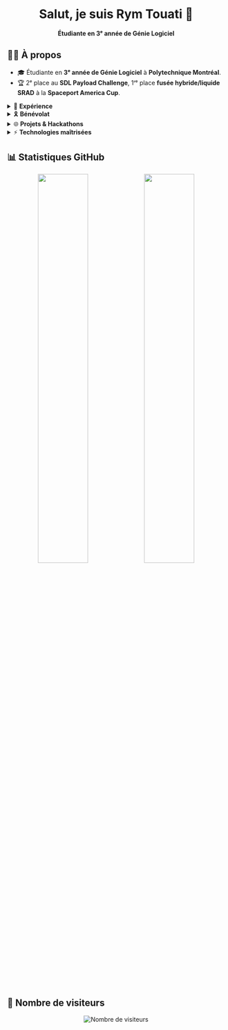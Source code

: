 <h1 align="center">Salut, je suis Rym Touati 👋</h1>

<p align="center">
  <b>Étudiante en 3ᵉ année de Génie Logiciel</b>  
</p>

## 🕵️‍♂️ À propos  
- 🎓 Étudiante en **3ᵉ année de Génie Logiciel** à **Polytechnique Montréal**.
- 🏆 2ᵉ place au **SDL Payload Challenge**, 1ʳᵉ place **fusée hybride/liquide SRAD** à la **Spaceport America Cup**.

<details>
  <summary>💼 <b>Expérience</b></summary>

- **Trésorière** chez **Oronos Polytechnique Montréal** (2024 - Présent) 📊  
  - Gestion des finances et des budgets de la société technique.  

- **Membre actif du département avionique** chez **Oronos Polytechnique Montréal** (2023 - 2024) 🚀  
  - Conception d’un **DAQ multi-capteurs sur PCB** avec **Altium Designer**.
  - Développement de **logiciels embarqués pour le payload LUCINA** (STM32, capteurs IMU).

- **Membre actif du département payload - Spaceport America Cup** (2022 - 2023) 🌍  
  - Conception du **cubesat LUCINA** pour la fusée Atlas MKIII.
  - 2ᵉ place au **SDL Payload Challenge**.

</details>

<details>
  <summary>🎗️ <b>Bénévolat</b></summary>

- **Animatrice - Poly-FI** (2022 - 2023) 🎓  
  - Animation d’ateliers scientifiques dans les écoles primaires.

</details>

<details>
  <summary>🌐 <b>Projets & Hackathons</b></summary>

- **PolyHacks 2025 - Application Web IA** 🏆  
  - Développement d’une application web **intégrant une API IA** (**Angular, TypeScript**).

- **Plateforme RPG en ligne** 🎮  
  - Développement d’un **jeu RPG multi-joueur basé sur le web**.
  - Stack : **Angular (front-end), Node.js (back-end), MongoDB (DB)**.
  - Travail en équipe avec méthodologie **Agile**.

- **Robot autonome détecteur d’obstacles** 🤖  
  - Conception d’un **robot autonome en C++** capable de **cartographier son environnement**.
  - Utilisation de **capteurs et algorithmes de navigation**.
  - Collaboration en **équipe de 4 étudiants**.

- **LUCINA, payload de fusée** 🚀  
  - Développement d’un **cubesat** étudiant dans le cadre de la **Spaceport America Cup**.
  - **2ᵉ place au SDL Payload Challenge**.
  - Évaluation du **changement d’indice de réfraction de lentilles polymères liquides en micro-gravité**.
  - **Lancé à plus de 10 000 pieds** dans la fusée Atlas MKIII.

</details>

<details>
  <summary>⚡ <b>Technologies maîtrisées</b></summary>

<p align="center">
  <img src="https://img.shields.io/badge/C-00599C?style=for-the-badge&logo=c&logoColor=white">
  <img src="https://img.shields.io/badge/C++-00599C?style=for-the-badge&logo=cplusplus&logoColor=white">
  <img src="https://img.shields.io/badge/TypeScript-3178C6?style=for-the-badge&logo=typescript&logoColor=white">
  <img src="https://img.shields.io/badge/NestJS-E0234E?style=for-the-badge&logo=nestjs&logoColor=white">
  <img src="https://img.shields.io/badge/Angular-DD0031?style=for-the-badge&logo=angular&logoColor=white">
  <img src="https://img.shields.io/badge/MongoDB-47A248?style=for-the-badge&logo=mongodb&logoColor=white">
  <img src="https://img.shields.io/badge/Altium%20Designer-222222?style=for-the-badge&logo=altiumdesigner&logoColor=white">
</p>

</details>

## 📊 Statistiques GitHub  
<p align="center">
  <img src="https://github-readme-stats.vercel.app/api/top-langs/?username=rytou&layout=compact&theme=radical&langs_count=6" width="48%">
  <img src="https://github-readme-streak-stats.herokuapp.com/?user=rytou&theme=radical" width="48%">
</p>

## 👀 Nombre de visiteurs  
<p align="center">
  <img src="https://profile-counter.glitch.me/rytou/count.svg" alt="Nombre de visiteurs"/>
</p>
